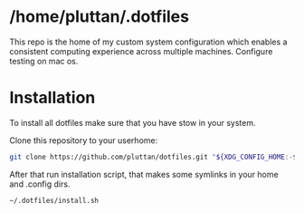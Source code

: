 # /home/pluttan/.dotfiles

This repo is the home of my custom system configuration which enables a consistent computing experience across multiple machines. Configure testing on mac os.

# Installation 

To install all dotfiles make sure that you have stow in your system.

Clone this repository to your userhome:

```bash
git clone https://github.com/pluttan/dotfiles.git "${XDG_CONFIG_HOME:-$HOME}"/.dotfiles
```

After that run installation script, that makes some symlinks in your home and .config dirs. 

```bash
~/.dotfiles/install.sh
```
